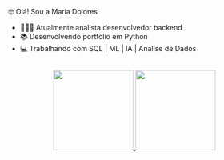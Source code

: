 🤓 Olá! Sou a Maria Dolores
- 👩🏼‍💻 Atualmente analista desenvolvedor backend
- 📚 Desenvolvendo portfólio em Python
- 💻 Trabalhando com SQL | ML | IA | Analise de Dados

##

<div align="center">
  <a href="https://github.com/Mary-Santos">
<img height="160em" src="https://github-readme-stats.vercel.app/api?username=Mary-Santos&show_icons=true&theme=dark&include_all_commits=true&count_private=true"/>
  <img height="160em" src="https://github-readme-stats.vercel.app/api/top-langs/?username=Mary-Santos&layout=compact&langs_count=7&theme=dark"/>
</div>
